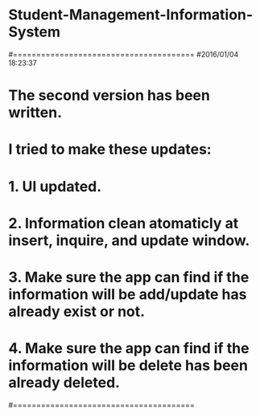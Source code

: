 # Student-Management-Information-System
#=======================================
#2016/01/04 18:23:37
# The second version has been written.
# I tried to make these updates:
# 1. UI updated.
# 2. Information clean atomaticly at insert, inquire, and update window.
# 3. Make sure the app can find if the information will be add/update has already exist or not.
# 4. Make sure the app can find if the information will be delete has been already deleted.
#=======================================
